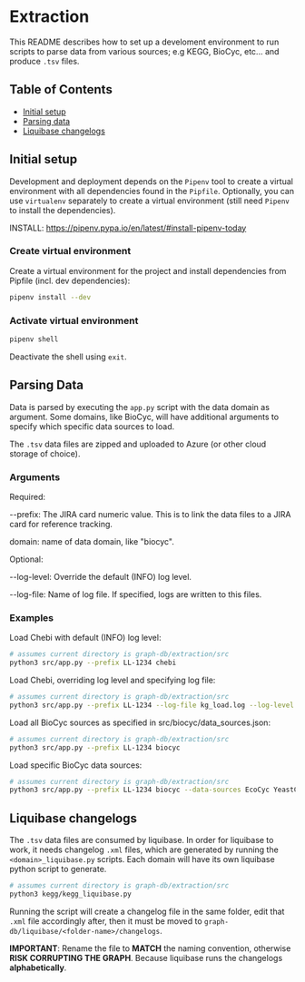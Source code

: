 # Extraction

This README describes how to set up a develoment environment to run scripts to parse data from various sources; e.g KEGG, BioCyc, etc... and produce `.tsv` files.

## Table of Contents

- [Initial setup](#initial-setup)
- [Parsing data](#parsing-data)
- [Liquibase changelogs](#liquibase-changelogs)

## Initial setup

Development and deployment depends on the `Pipenv` tool to create a virtual environment with all dependencies found in the `Pipfile`. Optionally, you can use `virtualenv` separately to create a virtual environment (still need `Pipenv` to install the dependencies).

INSTALL: https://pipenv.pypa.io/en/latest/#install-pipenv-today

### Create virtual environment

Create a virtual environment for the project and install dependencies from Pipfile (incl. dev dependencies):

```bash
pipenv install --dev
```

### Activate virtual environment

```bash
pipenv shell
```

Deactivate the shell using `exit`.

## Parsing Data

Data is parsed by executing the `app.py` script with the data domain as argument. Some domains, like BioCyc, will have additional arguments to specify which specific data sources to load.

The `.tsv` data files are zipped and uploaded to Azure (or other cloud storage of choice).

### Arguments

Required:

--prefix: The JIRA card numeric value. This is to link the data files to a JIRA card for reference tracking.

domain: name of data domain, like "biocyc".

Optional:

--log-level: Override the default (INFO) log level.

--log-file: Name of log file. If specified, logs are written to this files.

### Examples

Load Chebi with default (INFO) log level:

```bash
# assumes current directory is graph-db/extraction/src
python3 src/app.py --prefix LL-1234 chebi
```

Load Chebi, overriding log level and specifying log file:

```bash
# assumes current directory is graph-db/extraction/src
python3 src/app.py --prefix LL-1234 --log-file kg_load.log --log-level DEBUG chebi
```

Load all BioCyc sources as specified in src/biocyc/data_sources.json:

```bash
# assumes current directory is graph-db/extraction/src
python3 src/app.py --prefix LL-1234 biocyc
```

Load specific BioCyc data sources:

```bash
# assumes current directory is graph-db/extraction/src
python3 src/app.py --prefix LL-1234 biocyc --data-sources EcoCyc YeastCyc MetaCyc
```

## Liquibase changelogs

The `.tsv` data files are consumed by liquibase. In order for liquibase to work, it needs changelog `.xml` files, which are generated by running the `<domain>_liquibase.py` scripts. Each domain will have its own liquibase python script to generate.

```bash
# assumes current directory is graph-db/extraction/src
python3 kegg/kegg_liquibase.py
```

Running the script will create a changelog file in the same folder, edit that `.xml` file accordingly after, then it must be moved to `graph-db/liquibase/<folder-name>/changelogs`.

**IMPORTANT**: Rename the file to **MATCH** the naming convention, otherwise **RISK CORRUPTING THE GRAPH**. Because liquibase runs the changelogs **alphabetically**.
